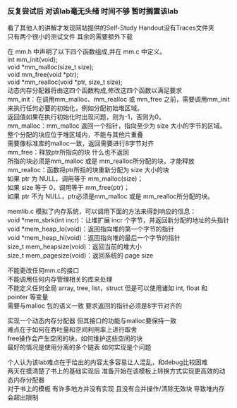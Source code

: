 ### 反复尝试后 对该lab毫无头绪 时间不够 暂时搁置该lab   


看了其他人的讲解才发现网站提供的Self-Study Handout没有Traces文件夹  
只有两个很小的测试文件 其余的需要额外下载

在 mm.h 中声明了以下四个函数组成,并在 mm.c 中定义。  
int mm_init(void);  
void \*mm_malloc(size_t size);  
void mm_free(void \*ptr);  
void \*mm_realloc(void \*ptr, size_t size);  
动态内存分配器将由这四个函数构成,修改这四个函数以满足要求  
mm_init：在调用mm_malloc、mm_realloc 或 mm_free 之前，需要调用mm_init 来执行任何必要的初始化，例如分配初始堆区域。  
返回值如果在执行初始化时出现问题，则为-1，否则为0。  
mm_malloc：mm_malloc 返回一个指针，指向至少为 size 大小的字节的区域。整个分配的块应位于堆区域内，不能与其他片重叠   
需要像标准库的malloc一致，返回需要进行8字节对齐  
mm_free：释放ptr所指向的块 什么也不返回   
所指的块必须是mm_malloc 或是 mm_realloc所分配的块，才能释放  
mm_realloc：函数将ptr所指的块重新分配为 size 大小的块     
如果 ptr 为 NULL，调用等于 mm_malloc(size)；  
如果 size 等于 0，调用等于 mm_free(ptr)；  
如果 ptr 不为 NULL，ptr必须是mm_malloc 或是 mm_realloc所分配的块。

memlib.c 模拟了内存系统，可以调用下面的方法来得到响应的信息：  
void \*mem_sbrk(int incr)：让堆扩展 incr 个字节，并返回新分配的地址的头指针  
void \*mem_heap_lo(void)：返回指向堆的第一个字节的指针  
void \*mem_heap_hi(void)：返回指向堆的最后一个字节的指针  
size_t mem_heapsize(void)：返回当前的堆大小  
size_t mem_pagesize(void)：返回系统的 page size  
 
不能更改任何mm.c的接口  
不能调用任何内存管理相关的库来处理  
不能定义任何全局 array, tree, list，struct 但是可以使用诸如 int, float 和 pointer 等变量  
需要与malloc 包的语义一致 
要求返回的指针必须是8字节对齐的    

实现一个动态内存分配器 但其接口的功能与malloc要保持一致  
难点在于如何在吞吐量和空间利用率上进行取舍  
free操作会产生空闲的块，如何维护这些空闲的块  
最好的情况是使用分离的多个链表 如何实现是个问题  


个人认为该lab难点在于给出的内容太多容易让人混乱，和debug比较困难  
两天在摸清楚了书上的基础实现后 准备开始在该模板上转换方式实现更高效的动态内存分配器  
对于书上的模板 有许多地方并没有实现 且没有合并操作/清除无效块 导致堆内存会超出限制 


